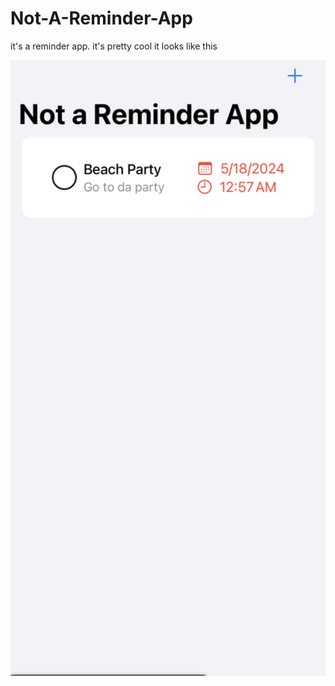 #  Not-A-Reminder-App

it's a reminder app. it's pretty cool it looks like this

<img src="img.png">
